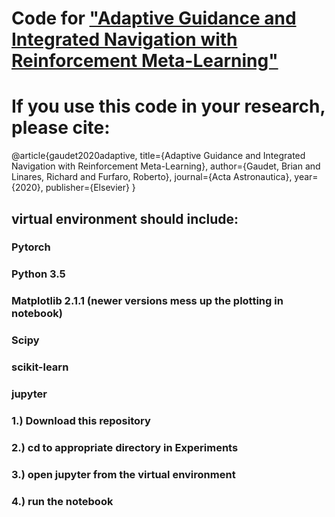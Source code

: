 # Code for  ["Adaptive Guidance and Integrated Navigation with Reinforcement Meta-Learning"](https://arxiv.org/abs/1904.09865)
# If you use this code in your research, please cite:
@article{gaudet2020adaptive,
  title={Adaptive Guidance and Integrated Navigation with Reinforcement Meta-Learning},
  author={Gaudet, Brian and Linares, Richard and Furfaro, Roberto},
  journal={Acta Astronautica},
  year={2020},
  publisher={Elsevier}
}

## virtual environment should include:
### Pytorch 
### Python 3.5
### Matplotlib 2.1.1  (newer versions mess up the plotting in notebook)
### Scipy
### scikit-learn
### jupyter

### 1.) Download this repository
### 2.) cd to appropriate directory in Experiments
### 3.) open jupyter from the virtual environment
### 4.) run the notebook
